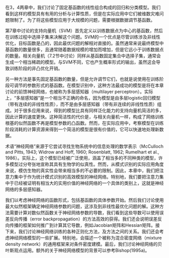在3，4两章中，我们讨论了固定基函数的线性组合构成的回归和分类模型。我们看到这样的模型具有有用的分析与计算性质，但是在实际应用中它们被维数灾难问题限制了。为了将这些模型应用于大规模的问题，需要根据数据调节基函数。    

第7章中讨论的支持向量机（SVM）首先定义以训练数据点为中心的基函数，然后在训练过程中选择子集来决解这个问题。SVM的一个优点是尽管训练涉及非线性优化，目标函数是凸的，因此最优问题的解相对直接的。虽然通常来说最终模型中基函数的数量很多，且通常随着数据规模的增加而增加，但是它远小于训练数据点的数量。相关向量机（7.2节中讨论）同样从基函数固定集合中选择子集，通常会生成一个相当稀疏的模型。与SVM不同，它也产生概率形式的输出，虽然这会导致训练阶段的非凸优化开销。    

另一种方法是事先固定基函数的数量，但是允许调节它们，也就是说使用在训练阶段可调节的参数形式的基函数。在模型识别中，这种方法最成功的模型是将在本章讨论的前馈神经网络，也被称为多层感知器（multilayer perceptron）。实际上，“多层感知器”是一个相当不正确的命名，因为模型是由多层logistic回归模型（带有连续的非线性性质），而不是由多层感知器（带有非连续的非线性性质）组成。对于很多应用来说，得到的模型比具有同样泛化能力的支持向量机简洁的多，因此计算的速度更快。这种简洁性的代价是，与相关向量机一样，构成了网络训练根基的似然函数不再是模型参数的凸函数。然而，在实际应用中，考察模型在训练阶段消耗的计算资源来得到一个简洁的模型是很有价值的，它可以快速地处理新数据。

术语“神经网络”来源于它尝试寻找生物系统中的信息处理的数学表示（McCulloch and Pitts, 1943; Widrow and Hoff, 1960; Rosenblatt, 1962; Rumelhart et al., 1986）。实际上，这个模型已经被广泛使用，涵盖了相当多的不同种类的模型，许多模型过分夸张地宣称其具有生物学的似真性。然而，从模式识别的实际应用角度来说，模仿生物的真实性会带来相当多的不必要的限制。因此，本章中，我们把注意力集中于作为统计模式识别的高效模型的神经网络。特别地，我们要把注意力集中于已经被证明有相当大的实用价值的神经网络的一个具体的类别上，这就是神经网络的多层感知器。    

我们以考虑神经网络的函数形式，包括基函数的具体参数开始。然后我们讨论使用最大似然框架确定神经网络参数的问题，这涉及到非线性最优化问题的解。这种方法需要计算对数似然函数关于神经网络参数的导数，我们看到这些导数可以使用误差反向传播（error backpropagation）的方法高效的获得。我们还会说明误差反向传播的框架如何推广到计算其它导数，例如Jacobian矩阵和Hessian矩阵。接下来，我们讨论神经网络训练的各种正则化方法，及方法之间的关系。我们还会考虑神经网络模型的一些扩展。特别地，会描述一个被称为混合密度网络（mixture density network）的通用框架来对条件密度建模。最后，我们讨论神经网络的贝叶斯观点运用。额外的关于神经网络模型的背景可以参考Bishop(1995a)。
